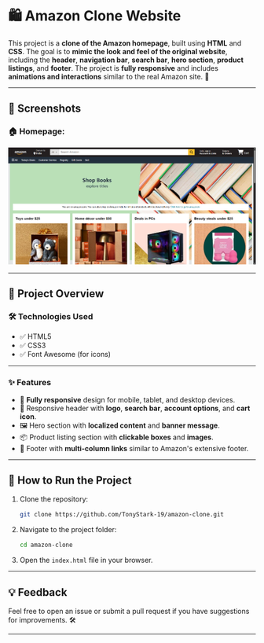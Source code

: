 # 🛍️ Amazon Clone Website

This project is a **clone of the Amazon homepage**, built using **HTML** and **CSS**. The goal is to **mimic the look and feel of the original website**, including the **header**, **navigation bar**, **search bar**, **hero section**, **product listings**, and **footer**. The project is **fully responsive** and includes **animations and interactions** similar to the real Amazon site. 🎯

---

## 📸 Screenshots

### 🏠 Homepage:
![Homepage Screenshot](images/image.png)

---

## 🌟 Project Overview

### 🛠️ Technologies Used
- ✅ HTML5
- ✅ CSS3
- ✅ Font Awesome (for icons)

---

### ✨ Features
- 📱 **Fully responsive** design for mobile, tablet, and desktop devices.
- 🎯 Responsive header with **logo**, **search bar**, **account options**, and **cart icon**.
- 🖼️ Hero section with **localized content** and **banner message**.
- 📦 Product listing section with **clickable boxes** and **images**.
- 📝 Footer with **multi-column links** similar to Amazon's extensive footer.

---


## 🚀 How to Run the Project
1. Clone the repository:
   
   ```bash
   git clone https://github.com/TonyStark-19/amazon-clone.git
   ```
3. Navigate to the project folder:
   
   ```bash
   cd amazon-clone
   ```
5. Open the `index.html` file in your browser.

---

## 💡 Feedback
Feel free to open an issue or submit a pull request if you have suggestions for improvements. 🛠️

---
